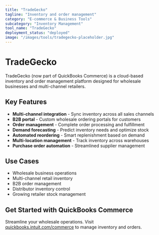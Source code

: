 ```yaml
---
title: "TradeGecko"
tagline: "Inventory and order management"
category: "E-commerce & Business Tools"
subcategory: "Inventory Management"
tool_name: "TradeGecko"
deployment_status: "deployed"
image: "/images/tools/tradegecko-placeholder.jpg"
---
```


# TradeGecko

TradeGecko (now part of QuickBooks Commerce) is a cloud-based inventory and order management platform designed for wholesale businesses and multi-channel retailers.

## Key Features

- **Multi-channel integration** - Sync inventory across all sales channels
- **B2B portal** - Custom wholesale ordering portals for customers
- **Order management** - Complete order processing and fulfillment
- **Demand forecasting** - Predict inventory needs and optimize stock
- **Automated reordering** - Smart replenishment based on demand
- **Multi-location management** - Track inventory across warehouses
- **Purchase order automation** - Streamlined supplier management

## Use Cases

- Wholesale business operations
- Multi-channel retail inventory
- B2B order management
- Distributor inventory control
- Growing retailer stock management

## Get Started with QuickBooks Commerce

Streamline your wholesale operations. Visit [quickbooks.intuit.com/commerce](https://quickbooks.intuit.com/commerce) to manage inventory and orders.